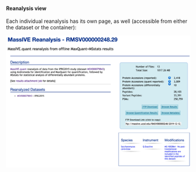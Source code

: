 

#### Reanalysis view
Each individual reanalysis has its own page, as well (accessible from either the dataset or the container):

![](img/access_quant_reanalyses/datasetpage_show_reanalysis_iprg.png)

